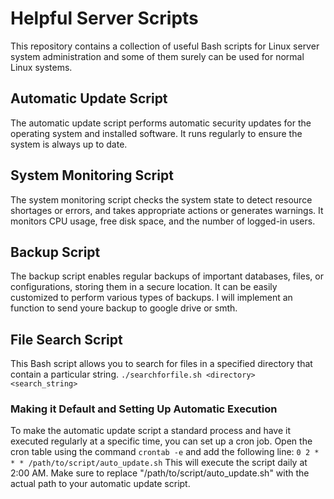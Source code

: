 # Helpful Server Scripts

This repository contains a collection of useful Bash scripts for Linux server system administration and some of them surely can be used for normal Linux systems.




## Automatic Update Script
The automatic update script performs automatic security updates for the operating system and installed software. It runs regularly to ensure the system is always up to date.

## System Monitoring Script
The system monitoring script checks the system state to detect resource shortages or errors, and takes appropriate actions or generates warnings. It monitors CPU usage, free disk space, and the number of logged-in users.

## Backup Script
The backup script enables regular backups of important databases, files, or configurations, storing them in a secure location. It can be easily customized to perform various types of backups. I will implement an function to send youre backup to google drive or smth.


## File Search Script
This Bash script allows you to search for files in a specified directory that contain a particular string. `./searchforfile.sh <directory> <search_string>`

### Making it Default and Setting Up Automatic Execution
To make the automatic update script a standard process and have it executed regularly at a specific time, you can set up a cron job. Open the cron table using the command `crontab -e` and add the following line:
`0 2 * * * /path/to/script/auto_update.sh` This will execute the script daily at 2:00 AM. Make sure to replace "/path/to/script/auto_update.sh" with the actual path to your automatic update script.
